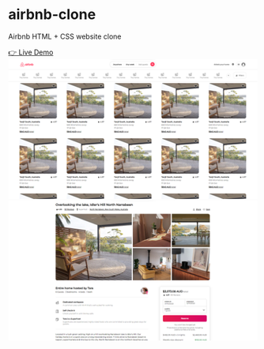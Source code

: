 # airbnb-clone

Airbnb HTML + CSS website clone

[👉 Live Demo](mocchu.github.io/airbnb-clone/)
![Screenshot](img/readme/index_readme.png)
![Screenshot](img/readme/house_readme.png)

